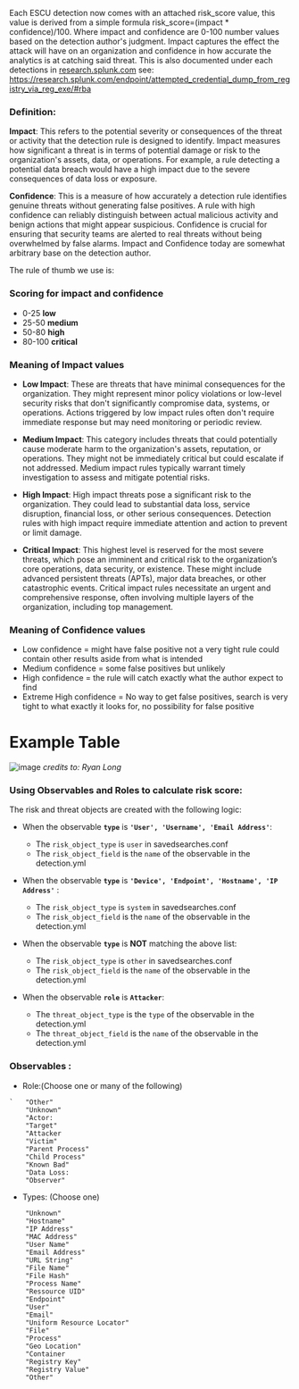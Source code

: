 Each ESCU detection now comes with an attached risk_score value, this value is derived from a simple formula risk_score=(impact * confidence)/100. Where impact and confidence are 0-100 number values based on the detection author's judgment. Impact captures the effect the attack will have on an organization and confidence in how accurate the analytics is at catching said threat. This is also documented under each detections in [research.splunk.com](http://research.splunk.com/) see: https://research.splunk.com/endpoint/attempted_credential_dump_from_registry_via_reg_exe/#rba

### Definition:
**Impact**: This refers to the potential severity or consequences of the threat or activity that the detection rule is designed to identify. Impact measures how significant a threat is in terms of potential damage or risk to the organization's assets, data, or operations. For example, a rule detecting a potential data breach would have a high impact due to the severe consequences of data loss or exposure.

**Confidence**: This is a measure of how accurately a detection rule identifies genuine threats without generating false positives. A rule with high confidence can reliably distinguish between actual malicious activity and benign actions that might appear suspicious. Confidence is crucial for ensuring that security teams are alerted to real threats without being overwhelmed by false alarms.
Impact and Confidence today are somewhat arbitrary base on the detection author. 

The rule of thumb we use is:

### Scoring for impact and confidence 
* 0-25 **low** 
* 25-50 **medium** 
* 50-80 **high** 
* 80-100 **critical**

### Meaning of Impact values

* **Low Impact**: These are threats that have minimal consequences for the organization. They might represent minor policy violations or low-level security risks that don't significantly compromise data, systems, or operations. Actions triggered by low impact rules often don't require immediate response but may need monitoring or periodic review.

* **Medium Impact**: This category includes threats that could potentially cause moderate harm to the organization's assets, reputation, or operations. They might not be immediately critical but could escalate if not addressed. Medium impact rules typically warrant timely investigation to assess and mitigate potential risks.

* **High Impact**: High impact threats pose a significant risk to the organization. They could lead to substantial data loss, service disruption, financial loss, or other serious consequences. Detection rules with high impact require immediate attention and action to prevent or limit damage.

* **Critical Impact**: This highest level is reserved for the most severe threats, which pose an imminent and critical risk to the organization’s core operations, data security, or existence. These might include advanced persistent threats (APTs), major data breaches, or other catastrophic events. Critical impact rules necessitate an urgent and comprehensive response, often involving multiple layers of the organization, including top management.

### Meaning of Confidence values

* Low confidence = might have false positive not a very tight rule could contain other results aside from what is intended
* Medium confidence =  some false positives but unlikely
* High confidence = the rule will catch exactly what the author expect to find
* Extreme High confidence = No way to get false positives, search is very tight to what exactly it looks for, no possibility for false positive

# Example Table
![image](https://user-images.githubusercontent.com/1476868/187281619-950d2f16-68d4-4488-9a8e-012af10f2d3d.png)
_credits to: Ryan Long_
 
### Using Observables and Roles to calculate risk score:
The risk and threat objects are created with the following logic:
- When the observable **`type`** is **`'User', 'Username', 'Email Address'`**:
    - The `risk_object_type` is `user` in savedsearches.conf
    - The `risk_object_field` is the `name` of the observable in the detection.yml

- When the observable **`type`** is **`'Device', 'Endpoint', 'Hostname', 'IP Address'`** :
    - The `risk_object_type` is `system` in savedsearches.conf
    - The `risk_object_field` is the `name` of the observable in the detection.yml

- When the observable **`type`** is **NOT** matching the above list:
    - The `risk_object_type` is `other` in savedsearches.conf
    - The `risk_object_field` is the `name` of the observable in the detection.yml

- When the observable **`role`** is  **`Attacker`**: 
    - The `threat_object_type` is the `type` of the observable in the detection.yml
    - The `threat_object_field` is the `name` of the observable in the detection.yml

### Observables :

- Role:(Choose one or many of the following)
```
`   "Other"
    "Unknown"
    "Actor:
    "Target"
    "Attacker
    "Victim"
    "Parent Process"
    "Child Process"
    "Known Bad"
    "Data Loss:
    "Observer"
```
- Types: (Choose one)
```
    "Unknown"
    "Hostname"
    "IP Address"
    "MAC Address"
    "User Name"
    "Email Address"
    "URL String"
    "File Name"
    "File Hash"
    "Process Name"
    "Ressource UID"
    "Endpoint"
    "User"
    "Email"
    "Uniform Resource Locator"
    "File"
    "Process"
    "Geo Location"
    "Container
    "Registry Key"
    "Registry Value"
    "Other"
```


